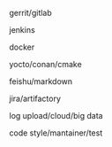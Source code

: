 gerrit/gitlab

jenkins

docker

yocto/conan/cmake

feishu/markdown

jira/artifactory

log upload/cloud/big data

code style/mantainer/test